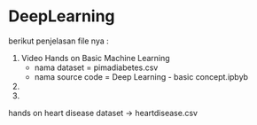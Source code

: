 # DeepLearning

berikut penjelasan file nya :
1. Video Hands on Basic Machine Learning
    * nama dataset = pimadiabetes.csv
    * nama source code = Deep Learning - basic concept.ipbyb
2. 
3. 
hands on heart disease
dataset -> heartdisease.csv
